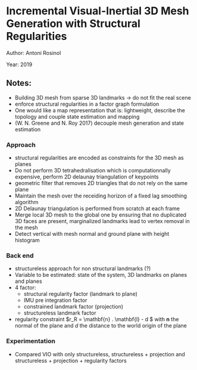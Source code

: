 # Incremental Visual-Inertial 3D Mesh Generation with Structural Regularities

Author: Antoni Rosinol

Year: 2019

Notes:
---
* Building 3D mesh from sparse 3D landmarks -> do not fit the real scene
* enforce structural regularities in a factor graph formulation
* One would like a map representation that is:  lightweight, describe the topology and couple state estimation and mapping 
* (W. N. Greene and N. Roy 2017) decouple mesh generation and state estimation

### Approach
* structural regularities are encoded as constraints for the 3D mesh as planes
* Do not perform 3D tetrahedralisation which is computationnally expensive, perform 2D delaunay triangulation of keypoints
* geometric filter that removes 2D triangles that do not rely on the same plane
* Maintain the mesh over the receiding horizon of a fixed lag smoothing algorithm
* 2D Delaunay triangulation is performed from scratch at each frame
* Merge local 3D mesh to the global one by ensuring that no duplicated 3D faces are present, marginalized landmarks lead to vertex removal in the mesh
* Detect vertical with mesh normal and ground plane with height histogram 

### Back end

* structureless approach for non structural landmarks (?)
* Variable to be estimated: state of the system, 3D landmarks on planes and planes
* 4 factor: 
    * structural regularity factor (landmark to plane)
    * IMU pre integration factor
    * constrained landmark factor (projection)
    * structureless landmark factor
* regularity constraint $r_R = \mathbf{n} . \mathbf{l} - d $ with $\mathbf{n}$ the normal of the plane and $d$ the distance to the world origin of the plane

### Experimentation

* Compared VIO with only structureless, structureless + projection and structureless + projection + regularity factors